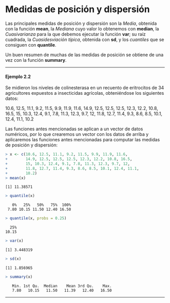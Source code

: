 
# Medidas de posición y dispersión

Las principales medidas de posición y dispersión son la _Media_, obtenida con la función __mean__, la _Mediana_ cuyo valor lo obtenemos con __median__, la _Cuasivarianza_ para la que debemos ejecutar la función __var__; su raíz cuadrada, la _Cuasidesviación típica_, obtenida con __sd__, y los _cuantiles_ que se consiguen con __quantile__.

Un buen resumen de muchas de las medidas de posición se obtiene de una vez con la función __summary__.

---
#### Ejemplo 2.2

Se midieron los niveles de colinesterasa en un recuento de eritrocitos de 34 agricultores expuestos a insecticidas agrícolas, obteniéndose los siguientes datos:

10.6, 12.5, 11.1, 9.2, 11.5, 9.9, 11.9, 11.6, 14.9, 12.5, 12.5, 12.5, 12.3, 12.2, 10.8, 16.5, 15, 10.3, 12.4, 9.1, 7.8, 11.3, 12.3, 9.7, 12, 11.8, 12.7, 11.4, 9.3, 8.6, 8.5, 10.1, 12.4, 11.1, 10.2

Las funciones antes mencionadas se aplican a un vector de datos numéricos, por lo que crearemos un vector con los datos de arriba y aplicaremos las funciones antes mencionadas para computar las medidas de posición y dispersión:


```r
> x <- c(10.6, 12.5, 11.1, 9.2, 11.5, 9.9, 11.9, 11.6, 
+        14.9, 12.5, 12.5, 12.5, 12.3, 12.2, 10.8, 16.5, 
+        15, 10.3, 12.4, 9.1, 7.8, 11.3, 12.3, 9.7, 12, 
+        11.8, 12.7, 11.4, 9.3, 8.6, 8.5, 10.1, 12.4, 11.1, 
+        10.2)
> mean(x)
```

```
[1] 11.38571
```

```r
> quantile(x)
```

```
   0%   25%   50%   75%  100% 
 7.80 10.15 11.50 12.40 16.50 
```

```r
> quantile(x, probs = 0.25)
```

```
  25% 
10.15 
```

```r
> var(x)
```

```
[1] 3.448319
```

```r
> sd(x)
```

```
[1] 1.856965
```

```r
> summary(x)
```

```
   Min. 1st Qu.  Median    Mean 3rd Qu.    Max. 
   7.80   10.15   11.50   11.39   12.40   16.50 
```
---
